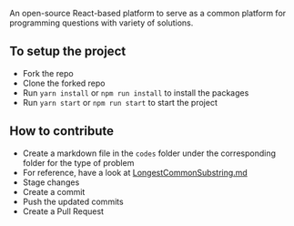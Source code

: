 An open-source React-based platform to serve as a common platform for programming questions with variety of solutions.

## To setup the project

- Fork the repo
- Clone the forked repo
- Run `yarn install` or `npm run install` to install the packages
- Run `yarn start` or `npm run start` to start the project

## How to contribute
- Create a markdown file in the `codes` folder under the corresponding folder for the type of problem
- For reference, have a look at [LongestCommonSubstring.md](https://github.com/geetesh-gupta/code-with-gg/blob/master/codes/dp/LongestCommonSubString.md)
- Stage changes
- Create a commit
- Push the updated commits
- Create a Pull Request
